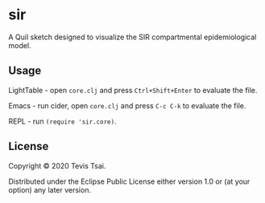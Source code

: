 # sir

A Quil sketch designed to visualize the SIR compartmental epidemiological model.

## Usage

LightTable - open `core.clj` and press `Ctrl+Shift+Enter` to evaluate the file.

Emacs - run cider, open `core.clj` and press `C-c C-k` to evaluate the file.

REPL - run `(require 'sir.core)`.

## License

Copyright © 2020 Tevis Tsai.

Distributed under the Eclipse Public License either version 1.0 or (at
your option) any later version.
